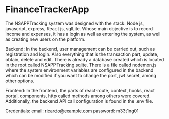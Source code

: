 # FinanceTrackerApp
The NSAPPTracking system was designed with the stack: Node js, javascript, express, React js, sqlLite. Whose main objective is to record income and expenses, it has a login as well as entering the system, as well as creating new users on the platform.

Backend: In the backend, user management can be carried out, such as registration and login. Also everything that is the transaction part, update, obtain, delete and edit. There is already a database created which is located in the root called NSAPPTracking.sqlite. There is a file called nodemon.js where the system environment variables are configured in the backend which can be modified if you want to change the port, jwt secret, among other options.

Frontend: In the frontend, the parts of react-route, context, hooks, react portal, components, http called methods among others were covered. Additionally, the backend API call configuration is found in the .env file.

Credentials:
email: ricardo@example.com
password: m33t1ng01


